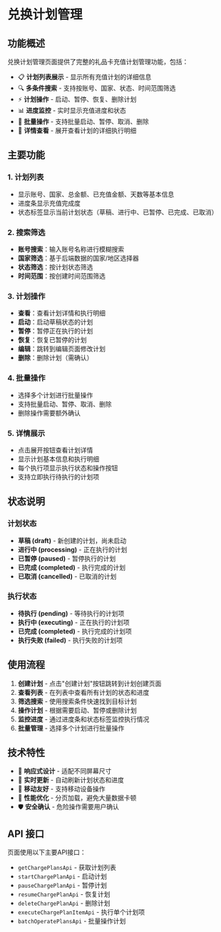 # 兑换计划管理

## 功能概述

兑换计划管理页面提供了完整的礼品卡充值计划管理功能，包括：

- 📋 **计划列表展示** - 显示所有充值计划的详细信息
- 🔍 **多条件搜索** - 支持按账号、国家、状态、时间范围筛选
- ⚡ **计划操作** - 启动、暂停、恢复、删除计划
- 📊 **进度监控** - 实时显示充值进度和状态
- 🔄 **批量操作** - 支持批量启动、暂停、取消、删除
- 📝 **详情查看** - 展开查看计划的详细执行明细

## 主要功能

### 1. 计划列表
- 显示账号、国家、总金额、已充值金额、天数等基本信息
- 进度条显示充值完成度
- 状态标签显示当前计划状态（草稿、进行中、已暂停、已完成、已取消）

### 2. 搜索筛选
- **账号搜索**：输入账号名称进行模糊搜索
- **国家筛选**：基于后端数据的国家/地区选择器
- **状态筛选**：按计划状态筛选
- **时间范围**：按创建时间范围筛选

### 3. 计划操作
- **查看**：查看计划详情和执行明细
- **启动**：启动草稿状态的计划
- **暂停**：暂停正在执行的计划
- **恢复**：恢复已暂停的计划
- **编辑**：跳转到编辑页面修改计划
- **删除**：删除计划（需确认）

### 4. 批量操作
- 选择多个计划进行批量操作
- 支持批量启动、暂停、取消、删除
- 删除操作需要额外确认

### 5. 详情展示
- 点击展开按钮查看计划详情
- 显示计划基本信息和执行明细
- 每个执行项显示执行状态和操作按钮
- 支持立即执行待执行的计划项

## 状态说明

### 计划状态
- **草稿 (draft)** - 新创建的计划，尚未启动
- **进行中 (processing)** - 正在执行的计划
- **已暂停 (paused)** - 暂停执行的计划
- **已完成 (completed)** - 执行完成的计划
- **已取消 (cancelled)** - 已取消的计划

### 执行状态
- **待执行 (pending)** - 等待执行的计划项
- **执行中 (executing)** - 正在执行的计划项
- **已完成 (completed)** - 执行完成的计划项
- **执行失败 (failed)** - 执行失败的计划项

## 使用流程

1. **创建计划** - 点击"创建计划"按钮跳转到计划创建页面
2. **查看列表** - 在列表中查看所有计划的状态和进度
3. **筛选搜索** - 使用搜索条件快速找到目标计划
4. **操作计划** - 根据需要启动、暂停或删除计划
5. **监控进度** - 通过进度条和状态标签监控执行情况
6. **批量管理** - 选择多个计划进行批量操作

## 技术特性

- 🎨 **响应式设计** - 适配不同屏幕尺寸
- 🔄 **实时更新** - 自动刷新计划状态和进度
- 📱 **移动友好** - 支持移动设备操作
- 🚀 **性能优化** - 分页加载，避免大量数据卡顿
- 🛡️ **安全确认** - 危险操作需要用户确认

## API 接口

页面使用以下主要API接口：

- `getChargePlansApi` - 获取计划列表
- `startChargePlanApi` - 启动计划
- `pauseChargePlanApi` - 暂停计划
- `resumeChargePlanApi` - 恢复计划
- `deleteChargePlanApi` - 删除计划
- `executeChargePlanItemApi` - 执行单个计划项
- `batchOperatePlansApi` - 批量操作计划 